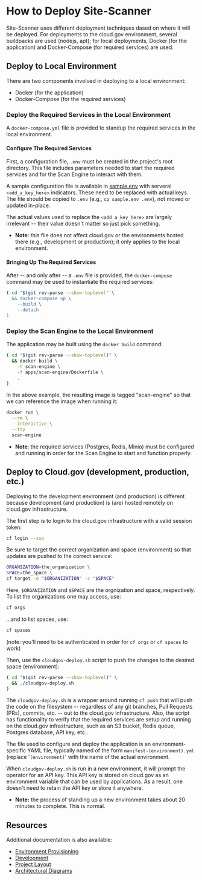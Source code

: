 # How to Deploy Site-Scanner

Site-Scanner uses different deployment techniques dased on where it will
be deployed.  For deployments to the cloud.gov environment, several
buildpacks are used (nodejs, apt); for local deployments, Docker (for
the application) and Docker-Compose (for required services) are used.

## Deploy to Local Environment

There are two components involved in deploying to a local
environment:

- Docker (for the application)
- Docker-Compose (for the required services)

### Deploy the Required Services in the Local Environment

A `docker-compose.yml` file is provided to standup the required services
in the local environment.

#### Configure The Required Services

First, a configuration file, `.env` must be created in the project's
root directory.  This file includes parameters needed to start the
required services and for the Scan Engine to interact with them.

A sample configuration file is available in [sample.env](../sample.env)
with serveral `<add_a_key_here>` indicators.  These need to be
replaced with actual keys.  The file should be copied to `.env` (e.g.,
`cp sample.env .env`), not moved or updated in-place.

The actual values used to replace the `<add_a_key_here>` are largely
irrelevant -- their value doesn't matter so just pick something.

- **Note**: this file does not affect cloud.gov or the environments hosted
  there (e.g., development or production); it only applies to the
  local environment.

#### Bringing Up The Required Services

After -- and only after -- a `.env` file is provided, the
`docker-compose` command may be used to instantiate the required
services:

```bash
( cd "$(git rev-parse --show-toplevel" \
  && docker-compose up \
    --build \
    --detach
)
```

### Deploy the Scan Engine to the Local Environment

The application may be built using the `docker build` command:

```bash
( cd "$(git rev-parse --show-toplevel)" \
  && docker build \
    -t scan-engine \
    -f apps/scan-engine/Dockerfile \
    .
)
```

In the above example, the resulting image is tagged "scan-engine" so
that we can reference the image when running it:

```bash
docker run \
  --rm \
  --interactive \
  --tty
  scan-engine
```

- **Note**: the required services (Postgres, Redis, Minio) must be
  configured and running in order for the Scan Engine to start and
  function properly.

## Deploy to Cloud.gov (development, production, etc.)

Deploying to the development environment (and production) is different
because development (and production) is (are) hosted remotely on
cloud.gov infrastructure.

The first step is to login to the cloud.gov infrastructure with a
valid session token:

```bash
cf login --sso
```

Be sure to target the correct organization and space (environment)
so that updates are pushed to the correct service:

```bash
ORGANIZATION=the_organization \
SPACE=the_space \
cf target -o "$ORGANIZATION" -s "$SPACE"
```

Here, `$ORGANIZATION` and `$SPACE` are the orgnization and space,
respectively.  To list the organizations one may access, use:

```bash
cf orgs
```

...and to list spaces, use:

```bash
cf spaces
```

(note: you'll need to be authenticated in order for `cf orgs` or
`cf spaces` to work)

Then, use the `cloudgov-deploy.sh` script to push the changes to the
desired space (environment):

```bash
( cd "$(git rev-parse --show-toplevel)" \
  && ./cloudgov-deploy.sh
)
```

The `cloudgov-deploy.sh` is a wrapper around running `cf push`
that will push the code on the filesystem -- regardless of any
git branches, Pull Requests (PRs), commits, etc. -- out to the
cloud.gov infrastructure.  Also, the script has functionality
to verify that the required services are setup and running
on the cloud.gov infrastructure, such as an S3 bucket,
Redis queue, Postgres database, API key, etc..

The file used to configure and deploy the application is an
environment-specific YAML file, typically named of the form
`manifest-(environment).yml` (replace '`(environment)`' with the name
of the actual environment.

When `cloudgov-deploy.sh` is run in a new environment, it
will prompt the operator for an API key.  This API key is stored on
cloud.gov as an environment variable that can be used by applications.
As a result, one doesn't need to retain the API key or store it
anywhere.

- **Note:** the process of standing up a new environment takes
   about 20 minutes to complete.  This is normal.

## Resources

Additional documentation is also available:

- [Environment Provisioning](environment_provisioning.md)
- [Development](development.md)
- [Project Layout](layout.md)
- [Architectural Diagrams](architecture/diagrams/images/architecture-cloud-gov.png)
